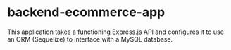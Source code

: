 # backend-ecommerce-app
This application takes a functioning Express.js API and configures it to use an ORM (Sequelize) to interface with a MySQL database.
